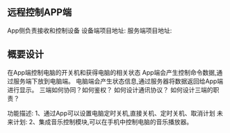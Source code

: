 ## 远程控制APP端
App侧负责接收和控制设备
设备端项目地址:
服务端项目地址:

## 概要设计
在App端控制电脑的开关机和获得电脑的相关状态
App端会产生控制命令数据,通过服务端下放到电脑端。
电脑端会产生状态信息,通过服务器将数据返回给App端进行显示。
三端如何协同？如何鉴权？
如何设计通讯协议？
如何设计三端的职责？

功能描述:
1、通过App可以设置电脑定时关机,直接关机、定时关机、取消计划
未来计划:
2、集成音乐控制模块,可以在手机中控制电脑的音乐播放器。



